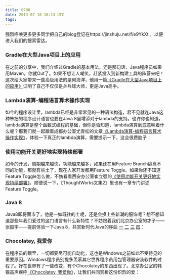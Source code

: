 ```yaml
---
title: 0708
date: 2013-07-10 16:13 UTC
tags:
---
```

强烈呼唤更多更多同学把自己的blog登记在https://jinshuju.net/f/e9YkXt ，以便进入我们的搜索雷达。

### Gradle在大型Java项目上的应用
在之前的分享中，我们介绍过Gradle的基本用法，还是那句话，Java程序员如果用Maven，你就Out了。如果不想让人嘲笑，赶紧投入到新构建工具的阵营来吧！这次给大家带来一些高级用法的是何海洋，他用一篇[《Gradle在大型Java项目上的应用》](http://www.infoq.com/cn/articles/Gradle-application-in-large-Java-projects)证明了自己不仅仅是乒乓球大师，更是Java高手。


### Lambda演算-编程语言算术操作实现
如今的程序设计里，lambda已经是非常常见的一种语法构造，君不见就连Java这种笨拙的程序设计语言也要在Java 8里增添对于lambda的支持。也许你也知道，lambda演算是整个函数式编程的基础，但你是否知道，lambda演算到底意味着什么呢？那我们就一起跟着成都办公室尤青松的文章[《Lambda演算-编程语言算术操作实现》](http://yqsqq.github.io/blog/2013/03/15/lambdayan-suan-bian-cheng-yu-yan-suan-zhu-cao-zuo-shi-xian/)，体验一下真正的lambda演算，需要提示一下，这会很费脑子：

### 使用功能开关更好地实现持续部署
如今的开发，周期越来越快，功能越来越多，如果还在用Feature Branch隔离不同的功能，那就有些土了，现在人家开发都用Feature Toggle。如果你还不知道Feature Toggle怎么做，不妨看看西安办公室崔立强的[《使用功能开关更好地实现持续部署》](http://www.infoq.com/cn/articles/function-switch-realize-better-continuous-implementations)。顺便说一下，《ThoughtWorks文集2》里也有一章专门讲述Feature Toggle。

### Java 8
Java8即将面市了，他是一如既往的土呢，还是会换上些新潮的服饰呢？想不想知道那些年我们爱过的这门语言有什么新特性？不妨跟着我们北京办公室的才子——张振宇——提前体验一下Java 8，共赏新时代Java的序曲 [一](http://zyzhang.github.io/blog/2013/06/13/intellij-java8-compile-require-target-1-8) [二](http://zyzhang.github.io/blog/2013/06/13/java8previewdefaultmethod) [三](http://zyzhang.github.io/blog/2013/06/15/java8-preview-functional-interface) [四](http://zyzhang.github.io/blog/2013/06/15/java8-preview-method-reference)：

### Chocolatey, 我爱你
在程序员的眼里，一切都要尽可能自动化，这也是Windows之前如此不受待见的重要原因。Windows程序员别提多羡慕其它世界程序员用包管理器安装软件的过程了。好在世界有了一些改变，有个Chocolatey的东西出现了。北京办公室的韩锴高声疾呼[《Chocolatey, 我爱你》](http://isaachan.github.io/blog/2013/02/07/chocolatey-i-love-you/)，让我们共同赏析这份炽烈的爱：

